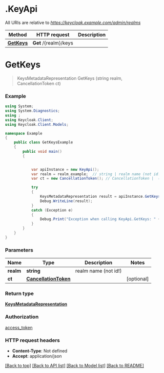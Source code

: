 # .KeyApi

All URIs are relative to *https://keycloak.example.com/admin/realms*

Method | HTTP request | Description
------------- | ------------- | -------------
[**GetKeys**](KeyApi.md#getkeys) | **Get** /{realm}/keys | 


<a name="getkeys"></a>
# **GetKeys**
> KeysMetadataRepresentation GetKeys (string realm, CancellationToken ct)



### Example
```csharp
using System;
using System.Diagnostics;
using ;
using Keycloak.Client;
using Keycloak.Client.Models;

namespace Example
{
    public class GetKeysExample
    {
        public void main()
        {
            

            var apiInstance = new KeyApi();
            var realm = realm_example;  // string | realm name (not id!)
            var ct = new CancellationToken(); // CancellationToken |  (optional) 

            try
            {
                KeysMetadataRepresentation result = apiInstance.GetKeys(realm, ct);
                Debug.WriteLine(result);
            }
            catch (Exception e)
            {
                Debug.Print("Exception when calling KeyApi.GetKeys: " + e.Message );
            }
        }
    }
}
```

### Parameters

Name | Type | Description  | Notes
------------- | ------------- | ------------- | -------------
 **realm** | **string**| realm name (not id!) | 
 **ct** | [**CancellationToken**](.md)|  | [optional] 

### Return type

[**KeysMetadataRepresentation**](KeysMetadataRepresentation.md)

### Authorization

[access_token](../README.md#access_token)

### HTTP request headers

 - **Content-Type**: Not defined
 - **Accept**: application/json

[[Back to top]](#) [[Back to API list]](../README.md#documentation-for-api-endpoints) [[Back to Model list]](../README.md#documentation-for-models) [[Back to README]](../README.md)

